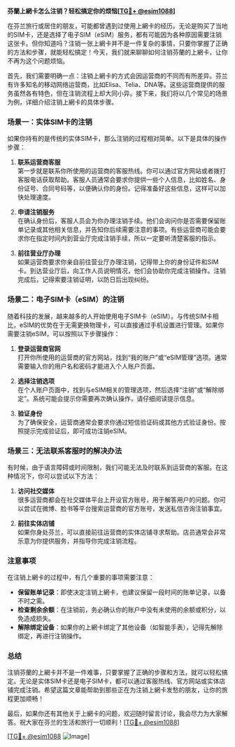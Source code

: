 **芬蘭上網卡怎么注销？轻松搞定你的烦恼[[TG💪+ @esim1088](https://t.me/s/esim1088)]**

在芬兰旅行或居住的朋友，可能都曾遇到过使用上網卡的经历。无论是购买了当地的SIM卡，还是选择了电子SIM（eSIM）服务，都有可能因为各种原因需要注销这张卡。但你知道吗？注销一张上網卡并不是一件复杂的事情，只要你掌握了正确的方法和步骤，就能轻松搞定！今天，我们就来聊聊如何注销芬蘭的上網卡，让你不再为这个问题烦恼。

首先，我们需要明确一点：注销上網卡的方式会因运营商的不同而有所差异。芬兰有许多知名的移动网络运营商，比如Elisa、Telia、DNA等。这些运营商提供的服务虽然各有特色，但在注销流程上却大同小异。接下来，我们将以几个常见的场景为例，详细介绍注销上網卡的具体步骤。

### 场景一：实体SIM卡的注销

如果你持有的是传统的实体SIM卡，那么注销的过程相对简单。以下是具体的操作步骤：

1. **联系运营商客服**  
   第一步就是联系你所使用的运营商的客服热线。你可以通过官方网站或者拨打客服电话获取帮助。客服人员通常会要求你提供一些个人信息，比如姓名、身份证号、合同号码等，以便确认你的身份。记得准备好这些信息，这样可以加快处理速度。

2. **申请注销服务**  
   在确认身份后，客服人员会为你办理注销手续。他们会询问你是否需要保留账单记录或其他相关信息，并告知你后续需要注意的事项。有些运营商可能会要求你在指定时间内到营业厅完成注销手续，所以一定要听清楚客服的指示。

3. **前往营业厅办理**  
   如果运营商要求你亲自前往营业厅办理注销，记得带上你的身份证件和SIM卡。到达营业厅后，向工作人员说明情况，他们会协助你完成注销操作。注销完成后，记得索要注销证明，以防日后出现纠纷。

### 场景二：电子SIM卡（eSIM）的注销

随着科技的发展，越来越多的人开始使用电子SIM卡（eSIM）。与传统SIM卡相比，eSIM的优势在于无需更换物理卡，可以直接通过手机设置进行管理。如果你需要注销eSIM，可以按照以下步骤操作：

1. **登录运营商官网**  
   打开你所使用的运营商的官方网站，找到“我的账户”或“eSIM管理”选项。通常需要输入你的用户名和密码才能进入个人账户页面。

2. **选择注销选项**  
   在个人账户页面中，找到与eSIM相关的管理选项，然后选择“注销”或“解除绑定”。系统可能会提示你需要再次确认操作，请仔细阅读提示信息。

3. **验证身份**  
   为了确保安全，运营商通常会要求你通过短信验证码或其他方式验证身份。按照提示完成验证后，即可成功注销eSIM。

### 场景三：无法联系客服时的解决办法

有时候，由于语言障碍或时间限制，我们可能无法及时联系到运营商的客服。在这种情况下，你可以尝试以下方法：

1. **访问社交媒体**  
   很多运营商都会在社交媒体平台上开设官方账号，用于解答用户的问题。你可以尝试在微博、脸书等平台搜索运营商的官方账号，发送私信咨询注销事宜。

2. **前往实体店铺**  
   如果你身处芬兰，可以直接前往运营商的实体店铺寻求帮助。店员通常会非常乐意为你提供服务，并指导你完成注销流程。

### 注意事项

在注销上網卡的过程中，有几个重要的事项需要注意：

- **保留账单记录**：即使决定注销上網卡，也建议保留一段时间的账单记录，以备不时之需。
- **检查剩余余额**：在注销前，务必确认你的账户中没有未使用的余额或积分，以免造成损失。
- **解除绑定设备**：如果你的上網卡绑定了其他设备（如智能手表），记得先解除绑定，再进行注销操作。

### 总结

注销芬蘭的上網卡并不是一件难事，只要掌握了正确的步骤和方法，就可以轻松搞定。无论是实体SIM卡还是电子SIM卡，都可以通过客服热线、官方网站或实体店铺完成注销。希望这篇文章能帮助到那些正在为注销上網卡发愁的朋友，让你的旅程更加顺畅！

最后，如果你还有其他关于上網卡的问题，欢迎随时留言讨论，我会尽力为大家解答。祝大家在芬兰的生活和旅行一切顺利！[[TG💪+ @esim1088](https://t.me/s/esim1088)] 

[[TG💪+ @esim1088](https://t.me/s/esim1088) ![Image](https://i.postimg.cc/4NQfJmqS/Snipaste-2025-05-13-00-14-12.png)]